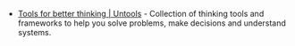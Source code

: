 - [Tools for better thinking | Untools](https://untools.co) - Collection of thinking tools and frameworks to help you solve problems, make decisions and understand systems.
